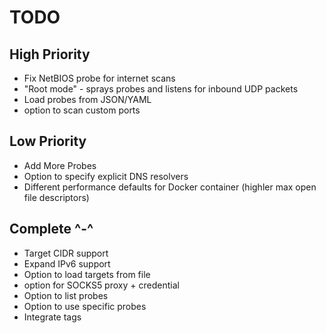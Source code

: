 # TODO

## High Priority

- Fix NetBIOS probe for internet scans
- "Root mode" - sprays probes and listens for inbound UDP packets
- Load probes from JSON/YAML
- option to scan custom ports

## Low Priority

- Add More Probes
- Option to specify explicit DNS resolvers
- Different performance defaults for Docker container (highler max open file descriptors)

## Complete ^-^

- Target CIDR support
- Expand IPv6 support
- Option to load targets from file
- option for SOCKS5 proxy + credential
- Option to list probes
- Option to use specific probes
- Integrate tags